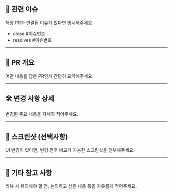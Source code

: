 ## 🔗 관련 이슈
해당 PR과 연결된 이슈가 있다면 명시해주세요.

- close #이슈번호
- resolves #이슈번호


---
## 📌 PR 개요
어떤 내용을 담은 PR인지 간단히 요약해주세요.



---
## 🛠️ 변경 사항 상세
변경된 주요 내용을 자세히 적어주세요.



---
## 📸 스크린샷 (선택사항)
UI 변경이 있다면, 변경 전후 비교가 가능한 스크린샷을 첨부해주세요.




---

## 🧩 기타 참고 사항
리뷰 시 유의해야 할 점, 논의하고 싶은 내용 등을 자유롭게 적어주세요.
